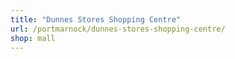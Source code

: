 ```yaml
---
title: "Dunnes Stores Shopping Centre"
url: /portmarnock/dunnes-stores-shopping-centre/
shop: mall
---
```

